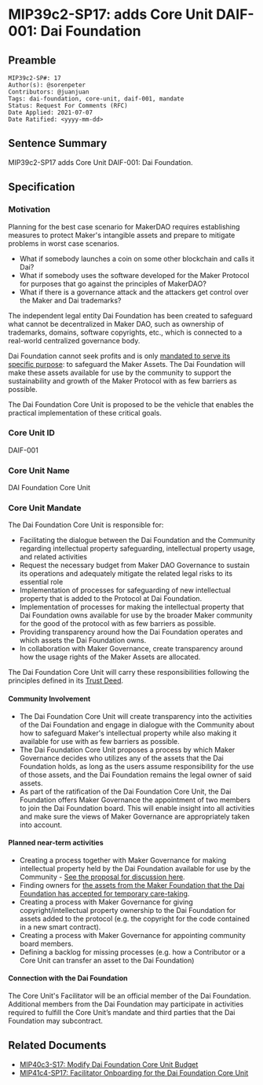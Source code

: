 # MIP39c2-SP17: adds Core Unit DAIF-001: Dai Foundation

## Preamble

```
MIP39c2-SP#: 17
Author(s): @sorenpeter
Contributors: @juanjuan
Tags: dai-foundation, core-unit, daif-001, mandate
Status: Request For Comments (RFC)
Date Applied: 2021-07-07
Date Ratified: <yyyy-mm-dd>
```

## Sentence Summary

MIP39c2-SP17 adds Core Unit DAIF-001: Dai Foundation.

## Specification

### Motivation

Planning for the best case scenario for MakerDAO requires establishing measures to protect Maker's intangible assets and prepare to mitigate problems in worst case scenarios.

- What if somebody launches a coin on some other blockchain and calls it Dai?
- What if somebody uses the software developed for the Maker Protocol for purposes that go against the principles of MakerDAO?
- What if there is a governance attack and the attackers get control over the Maker and Dai trademarks?

The independent legal entity Dai Foundation has been created to safeguard what cannot be decentralized in Maker DAO, such as ownership of trademarks, domains, software copyrights, etc., which is connected to a real-world centralized governance body.

Dai Foundation cannot seek profits and is only [mandated to serve its specific purpose](https://drive.google.com/file/d/14S-VIKsLtWq9xdVguaIZgNqtXcTkO3Bq/view): to safeguard the Maker Assets. The Dai Foundation will make these assets available for use by the community to support the sustainability and growth of the Maker Protocol with as few barriers as possible.

The Dai Foundation Core Unit is proposed to be the vehicle that enables the practical implementation of these critical goals.

### Core Unit ID

DAIF-001

### Core Unit Name

DAI Foundation Core Unit

### Core Unit Mandate

The Dai Foundation Core Unit is responsible for:
- Facilitating the dialogue between the Dai Foundation and the Community regarding intellectual property safeguarding, intellectual property usage, and related activities
- Request the necessary budget from Maker DAO Governance to sustain its operations and adequately mitigate the related legal risks to its essential role
- Implementation of processes for safeguarding of new intellectual property that is added to the Protocol at Dai Foundation.
- Implementation of processes for making the intellectual property that Dai Foundation owns available for use by the broader Maker community for the good of the protocol with as few barriers as possible.
- Providing transparency around how the Dai Foundation operates and which assets the Dai Foundation owns.
- In collaboration with Maker Governance, create transparency around how the usage rights of the Maker Assets are allocated.

The Dai Foundation Core Unit will carry these responsibilities following the principles defined in its [Trust Deed](https://drive.google.com/file/d/14S-VIKsLtWq9xdVguaIZgNqtXcTkO3Bq/view).

#### Community Involvement

- The Dai Foundation Core Unit will create transparency into the activities of the Dai Foundation and engage in dialogue with the Community about how to safeguard Maker's intellectual property while also making it available for use with as few barriers as possible.
- The Dai Foundation Core Unit proposes a process by which Maker Governance decides who utilizes any of the assets that the Dai Foundation holds, as long as the users assume responsibility for the use of those assets, and the Dai Foundation remains the legal owner of said assets.
- As part of the ratification of the Dai Foundation Core Unit, the Dai Foundation offers Maker Governance the appointment of two members to join the Dai Foundation board. This will enable insight into all activities and make sure the views of Maker Governance are appropriately taken into account.

#### Planned near-term activities

- Creating a process together with Maker Governance for making intellectual property held by the Dai Foundation available for use by the Community - [See the proposal for discussion here](LINKMISSING-LINKMISSING-LINKMISSING-LINKMISSING-LINKMISSING-LINKMISSING-LINKMISSING-LINKMISSING-LINKMISSING).
- Finding owners for [the assets from the Maker Foundation that the Dai Foundation has accepted for temporary care-taking](https://forum.makerdao.com/t/maker-foundation-transfer-of-additional-assets-to-dai-foundation-next-steps/8478).
- Creating a process with Maker Governance for giving copyright/intellectual property ownership to the Dai Foundation for assets added to the protocol (e.g. the copyright for the code contained in a new smart contract).
- Creating a process with Maker Governance for appointing community board members.
- Defining a backlog for missing processes (e.g. how a Contributor or a Core Unit can transfer an asset to the Dai Foundation)

#### Connection with the Dai Foundation

The Core Unit's Facilitator will be an official member of the Dai Foundation. Additional members from the Dai Foundation may participate in activities required to fulfill the Core Unit’s mandate and third parties that the Dai Foundation may subcontract.

## Related Documents

* [MIP40c3-S17: Modify Dai Foundation Core Unit Budget](https://forum.makerdao.com/t/mip40c3-sp17-modify-dai-foundation-core-unit-budget/9238)
* [ MIP41c4-SP17: Facilitator Onboarding for the Dai Foundation Core Unit](https://forum.makerdao.com/t/mip41c4-sp17-facilitator-onboarding-for-the-dai-foundation-core-unit/9236)
